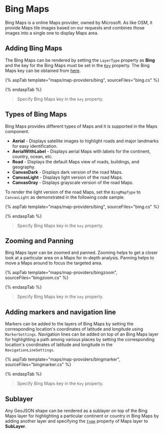 # Bing Maps

Bing Maps is a online Maps provider, owned by Microsoft. As like OSM, it provide Maps tile images based on our requests and combines those images into a single one to display Maps area.

## Adding Bing Maps

The Bing Maps can be rendered by setting the `LayerType` property as **Bing** and the key for the Bing Maps must be set in the [`Key`](../api/maps/layerSettingsModel/#key) property. The Bing Maps key can be obtained from [here](https://www.microsoft.com/en-us/maps/create-a-bing-maps-key).

{% aspTab template="maps/map-providers/bing", sourceFiles="bing.cs" %}

{% endaspTab %}

>Specify Bing Maps key in the `key` property.

## Types of Bing Maps

Bing Maps provides different types of Maps and it is supported in the Maps component.

* **Aerial** - Displays satellite images to highlight roads and major landmarks for easy identification.
* **AerialWithLabel** - Displays aerial Maps with labels for the continent, country, ocean, etc.
* **Road** - Displays the default Maps view of roads, buildings, and geography.
* **CanvasDark** - Displays dark version of the road Maps.
* **CanvasLight** - Displays light version of the road Maps.
* **CanvasGray** - Displays grayscale version of the road Maps.

To render the light version of the road Maps, set the `BingMapType` to `CanvasLight` as demonstrated in the following code sample.

{% aspTab template="maps/map-providers/bing", sourceFiles="bing.cs" %}

{% endaspTab %}

>Specify Bing Maps key in the `key` property.

## Zooming and Panning

Bing Maps layer can be zoomed and panned. Zooming helps to get a closer look at a particular area on a Maps for in-depth analysis. Panning helps to move a Maps around to focus the targeted area.

{% aspTab template="maps/map-providers/bingzoom", sourceFiles="bingzoom.cs" %}

{% endaspTab %}

>Specify Bing Maps key in the `key` property.

## Adding markers and navigation line

Markers can be added to the layers of Bing Maps by setting the corresponding location's coordinates of latitude and longitude using `MarkerSettings`. Navigation lines can be added on top of an Bing Maps layer for highlighting a path among various places by setting the corresponding location's coordinates of latitude and longitude in the `NavigationLineSettings`.

{% aspTab template="maps/map-providers/bingmarker", sourceFiles="bingmarker.cs" %}

{% endaspTab %}

>Specify Bing Maps key in the `Key` property.

## Sublayer

Any GeoJSON shape can be rendered as a sublayer on top of the Bing Maps layer for highlighting a particular continent or country in Bing Maps by adding another layer and specifying the [`type`](../api/maps/layerSettingsModel/#type) property of Maps layer to **SubLayer**.